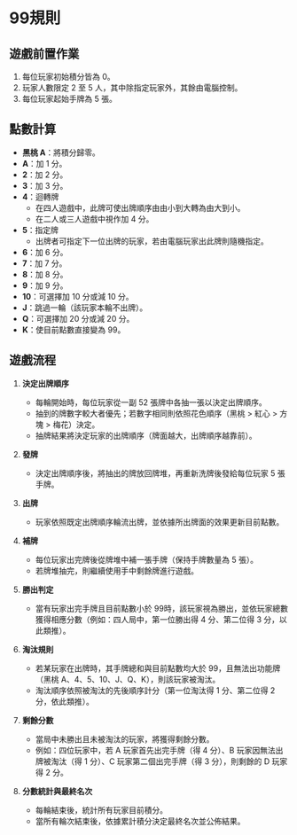 # 99規則

## 遊戲前置作業
1. 每位玩家初始積分皆為 0。
2. 玩家人數限定 2 至 5 人，其中除指定玩家外，其餘由電腦控制。
3. 每位玩家起始手牌為 5 張。

## 點數計算
- **黑桃 A**：將積分歸零。
- **A**：加 1 分。
- **2**：加 2 分。
- **3**：加 3 分。
- **4**：迴轉牌  
  - 在四人遊戲中，此牌可使出牌順序由由小到大轉為由大到小。  
  - 在二人或三人遊戲中視作加 4 分。
- **5**：指定牌  
  - 出牌者可指定下一位出牌的玩家，若由電腦玩家出此牌則隨機指定。
- **6**：加 6 分。
- **7**：加 7 分。
- **8**：加 8 分。
- **9**：加 9 分。
- **10**：可選擇加 10 分或減 10 分。
- **J**：跳過一輪（該玩家本輪不出牌）。
- **Q**：可選擇加 20 分或減 20 分。
- **K**：使目前點數直接變為 99。

## 遊戲流程
1. **決定出牌順序**  
   - 每輪開始時，每位玩家從一副 52 張牌中各抽一張以決定出牌順序。  
   - 抽到的牌數字較大者優先；若數字相同則依照花色順序（黑桃 > 紅心 > 方塊 > 梅花）決定。  
   - 抽牌結果將決定玩家的出牌順序（牌面越大，出牌順序越靠前）。

2. **發牌**  
   - 決定出牌順序後，將抽出的牌放回牌堆，再重新洗牌後發給每位玩家 5 張手牌。

3. **出牌**  
   - 玩家依照既定出牌順序輪流出牌，並依據所出牌面的效果更新目前點數。

4. **補牌**  
   - 每位玩家出完牌後從牌堆中補一張手牌（保持手牌數量為 5 張）。  
   - 若牌堆抽完，則繼續使用手中剩餘牌進行遊戲。

5. **勝出判定**  
   - 當有玩家出完手牌且目前點數小於 99時，該玩家視為勝出，並依玩家總數獲得相應分數（例如：四人局中，第一位勝出得 4 分、第二位得 3 分，以此類推）。

6. **淘汰規則**  
   - 若某玩家在出牌時，其手牌總和與目前點數均大於 99，且無法出功能牌（黑桃 A、4、5、10、J、Q、K），則該玩家被淘汰。  
   - 淘汰順序依照被淘汰的先後順序計分（第一位淘汰得 1 分、第二位得 2 分，依此類推）。

7. **剩餘分數**  
   - 當局中未勝出且未被淘汰的玩家，將獲得剩餘分數。  
   - 例如：四位玩家中，若 A 玩家首先出完手牌（得 4 分）、B 玩家因無法出牌被淘汰（得 1 分）、C 玩家第二個出完手牌（得 3 分），則剩餘的 D 玩家得 2 分。

8. **分數統計與最終名次**  
   - 每輪結束後，統計所有玩家目前積分。  
   - 當所有輪次結束後，依據累計積分決定最終名次並公佈結果。
